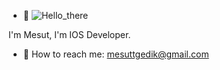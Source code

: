
- 👋 ![Hello_there](https://github.com/mesutgdk/mesutgdk/assets/112901255/d74e968d-bf13-414e-a7ee-a3cce2d2c993)

 I'm Mesut, I'm IOS Developer.

- 📡 How to reach me: mesuttgedik@gmail.com
<!--
**mesutgdk/mesutgdk** is a ✨ _special_ ✨ repository because its `README.md` (this file) appears on your GitHub profile.

Here are some ideas to get you started:

- 🔭 I’m currently working on ...
- 🌱 I’m currently learning ...
- 👯 I’m looking to collaborate on ...
- 🤔 I’m looking for help with ...
- 💬 Ask me about ...
- 📫 How to reach me: ...
- 😄 Pronouns: ...
- ⚡ Fun fact: ...
-->
